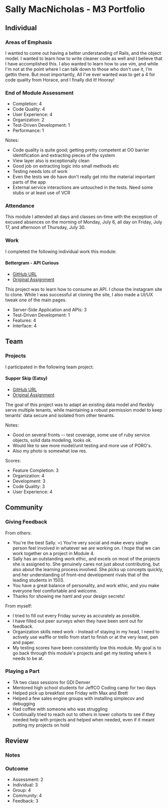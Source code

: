 
# Sally MacNicholas - M3 Portfolio

## Individual

### Areas of Emphasis

I wanted to come out having a better understanding of Rails,
and the object model. I wanted to learn how to write cleaner code as well
and I believe that I have accomplished this. I also wanted to learn how to use vim,
and while I'm not at the point where I can talk down to those who don't use it,
I'm gettin there. But most importantly, All I've ever wanted was to
get a 4 for code quality from Horace, and I finally did it! Hooray!

### End of Module Assessment

* Completion: 4
* Code Quality: 4
* User Experience: 4
* Organization: 2
* Test-Driven Development: 1
* Performance: 1

Notes:
* Code quality is quite good; getting pretty competent at OO barrier identification and extracting pieces of the system
* View layer also is exceptionally clean
* Good job on extracting logic into small methods etc
* Testing needs lots of work
* Even the tests we do have don't really get into the material important parts of the app
* External service interactions are untouched in the tests. Need some stubs or at least use of VCR


### Attendance

This module I attended all days and classes on-time with the exception of
excused absences on the morning of Monday, July 6,
all day on Friday, July 17, and afternoon of Thursday, July 30.

### Work

I completed the following individual work this module:

#### Bettergram - API Curious

* [GitHub URL](https://github.com/sallymacnicholas/bettergram)
* [Original Assignment](https://github.com/turingschool/curriculum/blob/master/source/projects/apicurious.markdown)

This project was to learn how to consume an API. I chose the instagram site to clone.
While I was successful at cloning the site, I also made a UI/UX tweak one of the main pages.

* Server-Side Application and APIs: 3
* Test-Driven Development: 1
* Features: 4
* Interface: 4

## Team

### Projects

I participated in the following team project:

#### Supper Skip (Eatsy)

* [GitHub URL](https://github.com/sallymacnicholas/supper_skip)
* [Original Assignment](https://github.com/turingschool/curriculum/blob/master/source/projects/supper_skip.markdown)

The goal of this project was to adapt an existing data model and flexibly serve multiple tenants,
while maintaining a robust permission model to keep tenants' data secure and isolated
from other tenants.

Notes:
* Good on several fronts -- test coverage, some use of ruby service objects, solid data modeling, looks ok.
* Would like to see more model/unit testing and more use of PORO's.
* Also my photo is somewhat low res.

Scores:
* Feature Completion: 3
* Organization: 4
* Development: 3
* Code Quality: 3
* User Experience: 4


## Community

### Giving Feedback

From others:
* You're the best Sally. =) You're very social and make every single person feel involved in whatever we are working on. I hope that we can work together on a project in Module 4.
* Sally has an outstanding work ethic, and excels on most of the projects she is assigned to. She genuinely cares not just about contributing, but also about the learning process involved. She picks up concepts quickly, and her understanding of front-end development rivals that of the leading students in 1503.
* You have a great balance of personality, and work ethic, and you make everyone feel comfortable and welcome.
* Thanks for showing me haml and your design secrets!

From myself:
* I tried to fill out every Friday survey as accurately as possible.
* I have filled out peer surveys when they have been sent out for feedback.
* Organization skills need work - Instead of staying in my head, I need to actively use waffle or trello from start to finish or at the very least, pen and paper.
* My testing scores have been consistently low this module. My goal is to go back through this module's projects and get my testing where it needs to be at.

### Playing a Part

* TA two class sessions for GDI Denver
* Mentored high school students for JeffCO Coding camp for two days
* Helped pick up breakfast one Friday with Max and Brett
* Helped a few sales engine groups with installing simplecov and debugging
* Had coffee with someone who was struggling
* Continually tried to reach out to others in lower cohorts to see if they needed help
  with projects and helped when needed, even if it meant putting my projects on hold

## Review

### Notes

### Outcome

* Assessment: 2
* Individual: 3
* Group: 4
* Community: 4
* Feedback: 3
